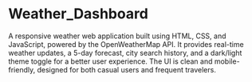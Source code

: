 # Weather_Dashboard
A responsive weather web application built using HTML, CSS, and JavaScript, powered by the OpenWeatherMap API. It provides real-time weather updates, a 5-day forecast, city search history, and a dark/light theme toggle for a better user experience. The UI is clean and mobile-friendly, designed for both casual users and frequent travelers.
